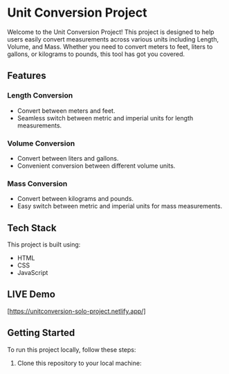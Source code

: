 # Unit Conversion Project

Welcome to the Unit Conversion Project! This project is designed to help users easily convert measurements across various units including Length, Volume, and Mass. Whether you need to convert meters to feet, liters to gallons, or kilograms to pounds, this tool has got you covered.

## Features

### Length Conversion
- Convert between meters and feet.
- Seamless switch between metric and imperial units for length measurements.

### Volume Conversion
- Convert between liters and gallons.
- Convenient conversion between different volume units.

### Mass Conversion
- Convert between kilograms and pounds.
- Easy switch between metric and imperial units for mass measurements.

## Tech Stack

This project is built using:
- HTML
- CSS
- JavaScript

## LIVE Demo

[https://unitconversion-solo-project.netlify.app/]

## Getting Started

To run this project locally, follow these steps:

1. Clone this repository to your local machine:

